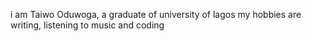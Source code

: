 i am Taiwo Oduwoga, a graduate of university of lagos
my hobbies are writing, listening to music and coding

